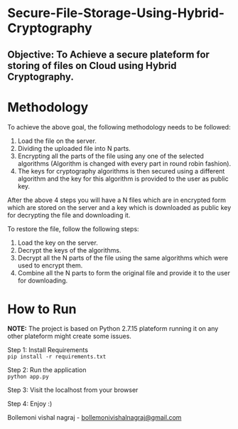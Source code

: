 # Secure-File-Storage-Using-Hybrid-Cryptography

## Objective: To Achieve a secure plateform for storing of files on Cloud using Hybrid Cryptography.</br>

# Methodology

To achieve the above goal, the following methodology needs to be followed:</br>
1. Load the file on the server.</br>
2. Dividing the uploaded file into N parts.</br>
3. Encrypting all the parts of the file using any one of the selected algorithms (Algorithm is changed with every part in round robin fashion).</br>
4. The keys for cryptography algorithms is then secured using a different algorithm and the key for this algorithm is provided to the user as public key.</br>

After the above 4 steps you will have a N files which are in encrypted form which are stored on the server and a key which is downloaded as public key for decrypting the file and downloading it.</br>

To restore the file, follow the following steps:</br>
1. Load the key on the server.</br>
2. Decrypt the keys of the algorithms.</br>
3. Decrypt all the N parts of the file using the same algorithms which were used to encrypt them.</br>
4. Combine all the N parts to form the original file and provide it to the user for downloading.</br>

# How to Run

**NOTE:** The project is based on Python 2.7.15 plateform running it on any other plateform might create some issues.</br>

Step 1: Install Requirements</br>
`pip install -r requirements.txt`</br>

Step 2: Run the application</br>
`python app.py`</br>

Step 3: Visit the localhost from your browser</br>

Step 4: Enjoy :)
 
Bollemoni vishal nagraj	-	bollemonivishalnagraj@gmail.com<br/>
